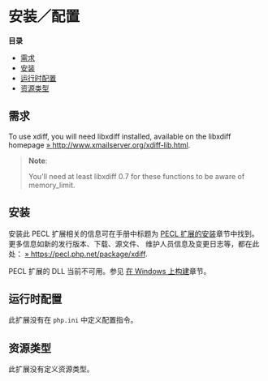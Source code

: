 安装／配置
==========

**目录**

-   [需求](/xdiff/setup.html#需求)
-   [安装](/xdiff/setup.html#安装)
-   [运行时配置](/xdiff/setup.html#运行时配置)
-   [资源类型](/xdiff/setup.html#资源类型)

需求
----

To use xdiff, you will need libxdiff installed, available on the
libxdiff homepage
<a href="http://www.xmailserver.org/xdiff-lib.html" class="link external">» http://www.xmailserver.org/xdiff-lib.html</a>.

> **Note**:
>
> You'll need at least libxdiff 0.7 for these functions to be aware of
> memory\_limit.

安装
----

安装此 PECL 扩展相关的信息可在手册中标题为
<a href="/install/pecl.html" class="link">PECL 扩展的安装</a>章节中找到。更多信息如新的发行版本、下载、源文件、
维护人员信息及变更日志等，都在此处：
<a href="https://pecl.php.net/package/xdiff" class="link external">» https://pecl.php.net/package/xdiff</a>.

PECL 扩展的 DLL 当前不可用。参见
<a href="/install/windows/legacy/index.html#install.windows.legacy.building" class="link">在 Windows 上构建</a>章节。

运行时配置
----------

此扩展没有在 `php.ini` 中定义配置指令。

资源类型
--------

此扩展没有定义资源类型。

